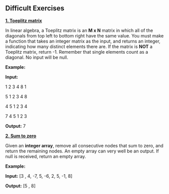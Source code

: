 ## Difficult Exercises

**[1. Toeplitz matrix](https://github.com/cristofima/DevsuCodeJam/blob/master/DevsuCodeJam.Exercises/Difficult/Exercise01.cs)**

In linear algebra, a Toeplitz matrix is an **M x N** matrix in which all of the diagonals from top left to bottom	right have the same value. You must make a function that takes an integer matrix as the input, and returns an integer, indicating how many distinct elements there are. If the matrix is **NOT** a Toeplitz matrix,	return -1. Remember that single elements count as a diagonal. No input will be null.	

**Example:**

**Input:**

1 2 3 4 8 1

5 1 2 3 4 8

4 5 1 2 3 4

7 4 5 1 2 3

**Output:** 7

**[2. Sum to zero](https://github.com/cristofima/DevsuCodeJam/blob/master/DevsuCodeJam.Exercises/Difficult/Exercise02.cs)**

Given an **integer array**, remove all consecutive nodes that sum to zero, and return the remaining nodes. An empty array can very well be an output. If null is received, return an empty array.

**Example:**

**Input:** [3 , 4, -7, 5, -6, 2, 5, -1, 8]

**Output:** [5 , 8]
